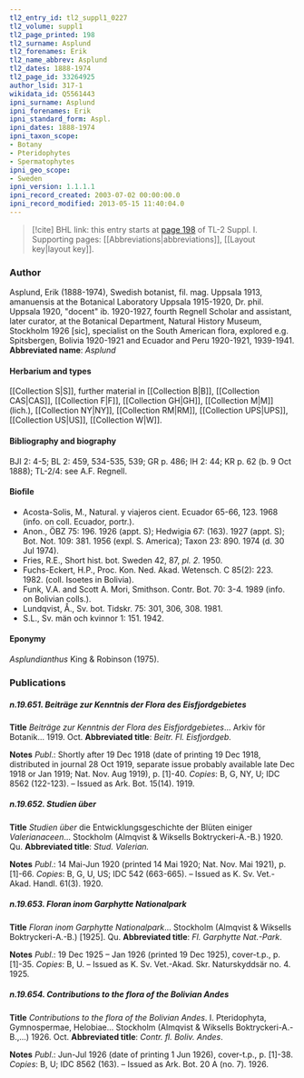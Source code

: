 ```yaml
---
tl2_entry_id: tl2_suppl1_0227
tl2_volume: suppl1
tl2_page_printed: 198
tl2_surname: Asplund
tl2_forenames: Erik
tl2_name_abbrev: Asplund
tl2_dates: 1888-1974
tl2_page_id: 33264925
author_lsid: 317-1
wikidata_id: Q5561443
ipni_surname: Asplund
ipni_forenames: Erik
ipni_standard_form: Aspl.
ipni_dates: 1888-1974
ipni_taxon_scope: 
- Botany
- Pteridophytes
- Spermatophytes
ipni_geo_scope: 
- Sweden
ipni_version: 1.1.1.1
ipni_record_created: 2003-07-02 00:00:00.0
ipni_record_modified: 2013-05-15 11:40:04.0
---
```



> [!cite] BHL link: this entry starts at [page 198](https://www.biodiversitylibrary.org/page/33264925) of TL-2 Suppl. I.
> Supporting pages: [[Abbreviations|abbreviations]], [[Layout key|layout key]].

### Author

Asplund, Erik (1888-1974), Swedish botanist, fil. mag. Uppsala 1913, amanuensis at the Botanical Laboratory Uppsala 1915-1920, Dr. phil. Uppsala 1920, "docent" ib. 1920-1927, fourth Regnell Scholar and assistant, later curator, at the Botanical Department, Natural History Museum, Stockholm 1926 \[sic\], specialist on the South American flora, explored e.g. Spitsbergen, Bolivia 1920-1921 and Ecuador and Peru 1920-1921, 1939-1941. 
**Abbreviated name**: *Asplund*

#### Herbarium and types

[[Collection S|S]], further material in [[Collection B|B]], [[Collection CAS|CAS]], [[Collection F|F]], [[Collection GH|GH]], [[Collection M|M]] (lich.), [[Collection NY|NY]], [[Collection RM|RM]], [[Collection UPS|UPS]], [[Collection US|US]], [[Collection W|W]].

#### Bibliography and biography

BJI 2: 4-5; BL 2: 459, 534-535, 539; GR p. 486; IH 2: 44; KR p. 62 (b. 9 Oct 1888); TL-2/4: see A.F. Regnell.

#### Biofile

- Acosta-Solis, M., Natural. y viajeros cient. Ecuador 65-66, 123. 1968 (info. on coll. Ecuador, portr.).
- Anon., ÖBZ 75: 196. 1926 (appt. S); Hedwigia 67: (163). 1927 (appt. S); Bot. Not. 109: 381. 1956 (expl. S. America); Taxon 23: 890. 1974 (d. 30 Jul 1974).
- Fries, R.E., Short hist. bot. Sweden 42, 87, *pl. 2.* 1950.
- Fuchs-Eckert, H.P., Proc. Kon. Ned. Akad. Wetensch. C 85(2): 223. 1982. (coll. Isoetes in Bolivia).
- Funk, V.A. and Scott A. Mori, Smithson. Contr. Bot. 70: 3-4. 1989 (info. on Bolivian colls.).
- Lundqvist, Å., Sv. bot. Tidskr. 75: 301, 306, 308. 1981.
- S.L., Sv. män och kvinnor 1: 151. 1942.

#### Eponymy

*Asplundianthus* King & Robinson (1975).

### Publications

##### n.19.651. Beiträge zur Kenntnis der Flora des Eisfjordgebietes

**Title**
*Beiträge zur Kenntnis der Flora des Eisfjordgebietes*... Arkiv för Botanik... 1919. Oct.
**Abbreviated title**: *Beitr. Fl. Eisfjordgeb.*

**Notes**
*Publ*.: Shortly after 19 Dec 1918 (date of printing 19 Dec 1918, distributed in journal 28 Oct 1919, separate issue probably available late Dec 1918 or Jan 1919; Nat. Nov. Aug 1919), p. \[1\]-40. *Copies*: B, G, NY, U; IDC 8562 (122-123). – Issued as Ark. Bot. 15(14). 1919.

##### n.19.652. Studien über

**Title**
*Studien über* die Entwicklungsgeschichte der Blüten einiger *Valerianaceen*... Stockholm (Almqvist & Wiksells Boktryckeri-A.-B.) 1920. Qu.
**Abbreviated title**: *Stud. Valerian.*

**Notes**
*Publ*.: 14 Mai-Jun 1920 (printed 14 Mai 1920; Nat. Nov. Mai 1921), p. \[1\]-66. *Copies*: B, G, U, US; IDC 542 (663-665). – Issued as K. Sv. Vet.-Akad. Handl. 61(3). 1920.

##### n.19.653. Floran inom Garphytte Nationalpark

**Title**
*Floran inom Garphytte Nationalpark*... Stockholm (Almqvist & Wiksells Boktryckeri-A.-B.) \[1925\]. Qu.
**Abbreviated title**: *Fl. Garphytte Nat.-Park*.

**Notes**
*Publ*.: 19 Dec 1925 – Jan 1926 (printed 19 Dec 1925), cover-t.p., p. \[1\]-35. *Copies*: B, U. – Issued as K. Sv. Vet.-Akad. Skr. Naturskyddsär no. 4. 1925.

##### n.19.654. Contributions to the flora of the Bolivian Andes

**Title**
*Contributions to the flora of the Bolivian Andes*. I. Pteridophyta, Gymnospermae, Helobiae... Stockholm (Almqvist & Wiksells Boktryckeri-A.-B.,...) 1926. Oct.
**Abbreviated title**: *Contr. fl. Boliv. Andes*.

**Notes**
*Publ*.: Jun-Jul 1926 (date of printing 1 Jun 1926), cover-t.p., p. \[1\]-38. *Copies*: B, U; IDC 8562 (163). – Issued as Ark. Bot. 20 A (no. 7). 1926.

